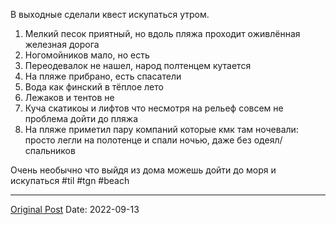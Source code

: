 В выходные сделали квест искупаться утром. 
1. Мелкий песок приятный, но вдоль пляжа проходит оживлённая железная дорога
2. Ногомойников мало, но есть
3. Переодевалок не нашел, народ полтенцем кутается
4. На пляже прибрано, есть спасатели
5. Вода как финский в тёплое лето
6. Лежаков и тентов не
7. Куча скатикоы и лифтов что несмотря на рельеф совсем не проблема дойти до пляжа
8. На пляже приметил пару компаний которые кмк там ночевали: просто легли на полотенце и спали ночью, даже без одеял/спальников

Очень необычно что выйдя из дома можешь дойти до моря и искупаться
#til #tgn #beach

---
[Original Post](https://t.me/lev2tarragona/22)
Date: 2022-09-13
